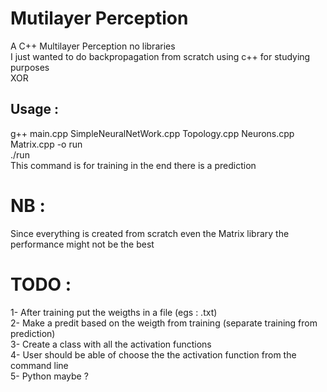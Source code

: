 # Mutilayer Perception 
A C++ Multilayer Perception no libraries  <br />
I just wanted to do backpropagation from scratch using c++ for studying purposes<br />
XOR


## Usage :
g++ main.cpp SimpleNeuralNetWork.cpp Topology.cpp Neurons.cpp Matrix.cpp -o run <br />
./run <br />
This command is for training in the end there is a prediction


# NB : 
Since everything is created from scratch even the Matrix library the performance might not be the best


# TODO :
1- After training put the weigths in a file (egs : .txt) <br />
2- Make a predit based on the weigth from training (separate training from prediction) <br />
3- Create a class with all the activation functions <br />
4- User should be able of choose the the activation function from the command line <br />
5- Python maybe ?
